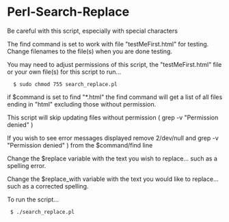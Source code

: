 # Perl-Search-Replace

Be careful with this script, especially with special characters

The find command is set to work with file "testMeFirst.html" for testing. Change filenames to the file(s) when you are done testing.

You may need to adjust permissions of this script, the "testMeFirst.html" file or your own file(s) for this script to run... 

      $ sudo chmod 755 search_replace.pl

if $command is set to find "*.html" the find command will get a list of all files ending in "html"  excluding those without permission.

This script will skip updating files without permission ( grep -v "Permission denied" )

If you wish to see error messages displayed remove 2/dev/null and grep -v "Permission denied" ) from the $command/find line

Change the $replace variable with the text you wish to replace... such as a spelling error.

Change the $replace_with variable with the text you would like to replace... such as a corrected spelling.

To run the script...
            
     $ ./search_replace.pl
